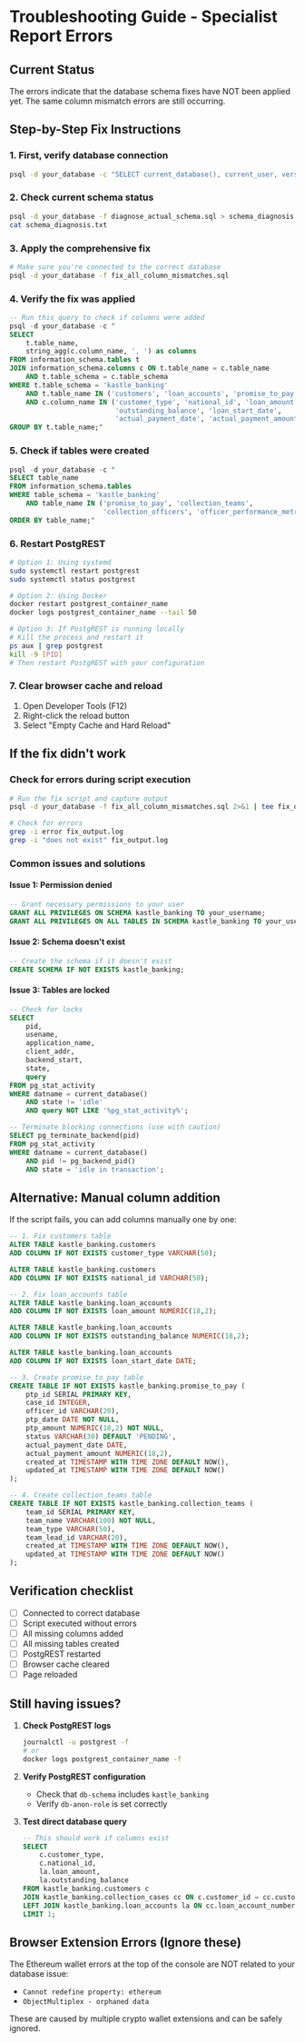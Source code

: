 # Troubleshooting Guide - Specialist Report Errors

## Current Status
The errors indicate that the database schema fixes have NOT been applied yet. The same column mismatch errors are still occurring.

## Step-by-Step Fix Instructions

### 1. First, verify database connection
```bash
psql -d your_database -c "SELECT current_database(), current_user, version();"
```

### 2. Check current schema status
```bash
psql -d your_database -f diagnose_actual_schema.sql > schema_diagnosis.txt
cat schema_diagnosis.txt
```

### 3. Apply the comprehensive fix
```bash
# Make sure you're connected to the correct database
psql -d your_database -f fix_all_column_mismatches.sql
```

### 4. Verify the fix was applied
```sql
-- Run this query to check if columns were added
psql -d your_database -c "
SELECT 
    t.table_name,
    string_agg(c.column_name, ', ') as columns
FROM information_schema.tables t
JOIN information_schema.columns c ON t.table_name = c.table_name 
    AND t.table_schema = c.table_schema
WHERE t.table_schema = 'kastle_banking' 
    AND t.table_name IN ('customers', 'loan_accounts', 'promise_to_pay')
    AND c.column_name IN ('customer_type', 'national_id', 'loan_amount', 
                          'outstanding_balance', 'loan_start_date', 
                          'actual_payment_date', 'actual_payment_amount')
GROUP BY t.table_name;"
```

### 5. Check if tables were created
```sql
psql -d your_database -c "
SELECT table_name 
FROM information_schema.tables 
WHERE table_schema = 'kastle_banking' 
    AND table_name IN ('promise_to_pay', 'collection_teams', 
                       'collection_officers', 'officer_performance_metrics')
ORDER BY table_name;"
```

### 6. Restart PostgREST
```bash
# Option 1: Using systemd
sudo systemctl restart postgrest
sudo systemctl status postgrest

# Option 2: Using Docker
docker restart postgrest_container_name
docker logs postgrest_container_name --tail 50

# Option 3: If PostgREST is running locally
# Kill the process and restart it
ps aux | grep postgrest
kill -9 [PID]
# Then restart PostgREST with your configuration
```

### 7. Clear browser cache and reload
1. Open Developer Tools (F12)
2. Right-click the reload button
3. Select "Empty Cache and Hard Reload"

## If the fix didn't work

### Check for errors during script execution
```bash
# Run the fix script and capture output
psql -d your_database -f fix_all_column_mismatches.sql 2>&1 | tee fix_output.log

# Check for errors
grep -i error fix_output.log
grep -i "does not exist" fix_output.log
```

### Common issues and solutions

#### Issue 1: Permission denied
```sql
-- Grant necessary permissions to your user
GRANT ALL PRIVILEGES ON SCHEMA kastle_banking TO your_username;
GRANT ALL PRIVILEGES ON ALL TABLES IN SCHEMA kastle_banking TO your_username;
```

#### Issue 2: Schema doesn't exist
```sql
-- Create the schema if it doesn't exist
CREATE SCHEMA IF NOT EXISTS kastle_banking;
```

#### Issue 3: Tables are locked
```sql
-- Check for locks
SELECT 
    pid,
    usename,
    application_name,
    client_addr,
    backend_start,
    state,
    query
FROM pg_stat_activity
WHERE datname = current_database()
    AND state != 'idle'
    AND query NOT LIKE '%pg_stat_activity%';

-- Terminate blocking connections (use with caution)
SELECT pg_terminate_backend(pid)
FROM pg_stat_activity
WHERE datname = current_database()
    AND pid != pg_backend_pid()
    AND state = 'idle in transaction';
```

## Alternative: Manual column addition

If the script fails, you can add columns manually one by one:

```sql
-- 1. Fix customers table
ALTER TABLE kastle_banking.customers 
ADD COLUMN IF NOT EXISTS customer_type VARCHAR(50);

ALTER TABLE kastle_banking.customers 
ADD COLUMN IF NOT EXISTS national_id VARCHAR(50);

-- 2. Fix loan_accounts table  
ALTER TABLE kastle_banking.loan_accounts 
ADD COLUMN IF NOT EXISTS loan_amount NUMERIC(18,2);

ALTER TABLE kastle_banking.loan_accounts 
ADD COLUMN IF NOT EXISTS outstanding_balance NUMERIC(18,2);

ALTER TABLE kastle_banking.loan_accounts 
ADD COLUMN IF NOT EXISTS loan_start_date DATE;

-- 3. Create promise_to_pay table
CREATE TABLE IF NOT EXISTS kastle_banking.promise_to_pay (
    ptp_id SERIAL PRIMARY KEY,
    case_id INTEGER,
    officer_id VARCHAR(20),
    ptp_date DATE NOT NULL,
    ptp_amount NUMERIC(18,2) NOT NULL,
    status VARCHAR(30) DEFAULT 'PENDING',
    actual_payment_date DATE,
    actual_payment_amount NUMERIC(18,2),
    created_at TIMESTAMP WITH TIME ZONE DEFAULT NOW(),
    updated_at TIMESTAMP WITH TIME ZONE DEFAULT NOW()
);

-- 4. Create collection_teams table
CREATE TABLE IF NOT EXISTS kastle_banking.collection_teams (
    team_id SERIAL PRIMARY KEY,
    team_name VARCHAR(100) NOT NULL,
    team_type VARCHAR(50),
    team_lead_id VARCHAR(20),
    created_at TIMESTAMP WITH TIME ZONE DEFAULT NOW(),
    updated_at TIMESTAMP WITH TIME ZONE DEFAULT NOW()
);
```

## Verification checklist

- [ ] Connected to correct database
- [ ] Script executed without errors
- [ ] All missing columns added
- [ ] All missing tables created
- [ ] PostgREST restarted
- [ ] Browser cache cleared
- [ ] Page reloaded

## Still having issues?

1. **Check PostgREST logs**
   ```bash
   journalctl -u postgrest -f
   # or
   docker logs postgrest_container_name -f
   ```

2. **Verify PostgREST configuration**
   - Check that `db-schema` includes `kastle_banking`
   - Verify `db-anon-role` is set correctly

3. **Test direct database query**
   ```sql
   -- This should work if columns exist
   SELECT 
       c.customer_type,
       c.national_id,
       la.loan_amount,
       la.outstanding_balance
   FROM kastle_banking.customers c
   JOIN kastle_banking.collection_cases cc ON c.customer_id = cc.customer_id
   LEFT JOIN kastle_banking.loan_accounts la ON cc.loan_account_number = la.loan_account_number
   LIMIT 1;
   ```

## Browser Extension Errors (Ignore these)
The Ethereum wallet errors at the top of the console are NOT related to your database issue:
- `Cannot redefine property: ethereum`
- `ObjectMultiplex - orphaned data`

These are caused by multiple crypto wallet extensions and can be safely ignored.
